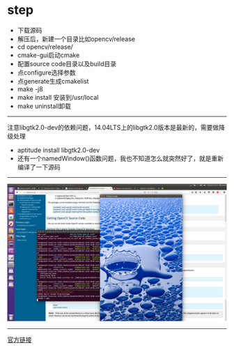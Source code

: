 # step
* 下载源码
* 解压后，新建一个目录比如opencv/release
* cd opencv/release/
* cmake-gui启动cmake
* 配置source code目录以及build目录
* 点configure选择参数
* 点generate生成cmakelist
* make -j8
* make install 安装到/usr/local
* make uninstall卸载

-----
注意libgtk2.0-dev的依赖问题，14.04LTS上的libgtk2.0版本是最新的，需要做降级处理
* aptitude install libgtk2.0-dev
* 还有一个namedWindow()函数问题，我也不知道怎么就突然好了，就是重新编译了一下源码

---------
![](./build_install_opencv.png)

--------
[官方链接](http://docs.opencv.org/3.0.0/d7/d9f/tutorial_linux_install.html)